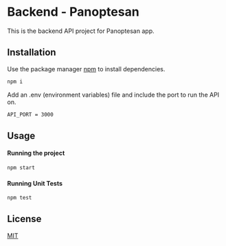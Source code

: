 # Backend - Panoptesan

This is the backend API project for Panoptesan app.

## Installation

Use the package manager [npm](https://www.npmjs.com/package/npm) to install dependencies.

```bash
npm i
```

Add an .env (environment variables) file and include the port to run the API on.

```bash
API_PORT = 3000
```

## Usage

#### Running the project

```bash
npm start
```

#### Running Unit Tests

```bash
npm test
```

## License

[MIT](https://choosealicense.com/licenses/mit/)
